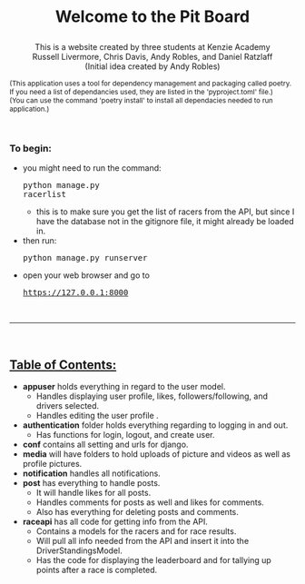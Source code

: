 # <p style="text-align: center">Welcome to the Pit Board</p>
<p style="text-align:center">
This is a website created by three students at Kenzie Academy
<br />
Russell Livermore, Chris Davis, Andy Robles, and Daniel Ratzlaff
<br />
(Initial idea created by Andy Robles)
</p>

<p style="font-size: 12px">(This application uses a tool for dependency management and packaging called poetry. If you need a list of dependancies used, they are listed in the 'pyproject.toml' file.)
<br />
(You can use the command 'poetry install' to install all dependacies needed to run application.)
</p>
<br />

### To begin:
- you might need to run the command: <pre>python manage.py racerlist</pre>
  * this is to make sure you get the list of racers from the API, but since I have the database not in the gitignore file, it might already be loaded in.
- then run: <pre>python manage.py runserver</pre>
- open your web browser and go to <pre>https://127.0.0.1:8000</pre>

<br />
<hr />
<br />

## <u>Table of Contents:</u>
- <b>appuser</b> holds everything in regard to the user model. 
  * Handles displaying user profile, likes, followers/following, and drivers selected.
  * Handles editing the user profile .
- <b>authentication</b> folder holds everything regarding to logging in and out.
  * Has functions for login, logout, and create user.
- <b>conf</b> contains all setting and urls for django.
- <b>media</b> will have folders to hold uploads of picture and videos as well as profile pictures.
- <b>notification</b> handles all notifications.
- <b>post</b> has everything to handle posts.
  * It will handle likes for all posts.
  * Handles comments for posts as well and likes for comments.
  * Also has everything for deleting posts and comments.
- <b>raceapi</b> has all code for getting info from the API.
  * Contains a models for the racers and for race results.
  * Will pull all info needed from the API and insert it into the DriverStandingsModel.
  * Has the code for displaying the leaderboard and for tallying up points after a race is completed.